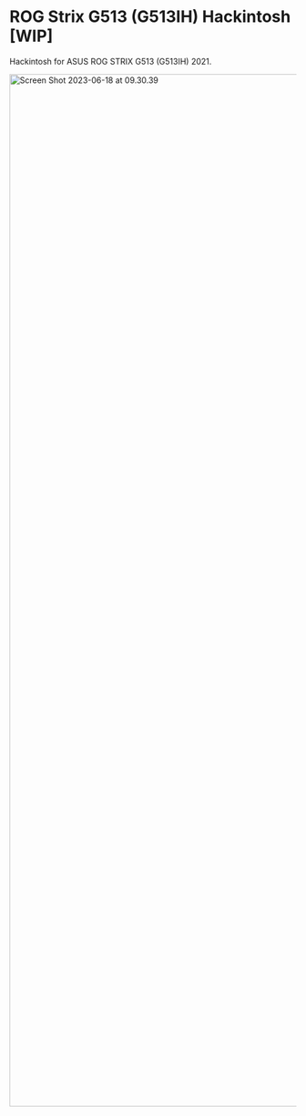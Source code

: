 # ROG Strix G513 (G513IH) Hackintosh [WIP]
Hackintosh for ASUS ROG STRIX G513 (G513IH) 2021.

<img width="1813" alt="Screen Shot 2023-06-18 at 09.30.39" src="https://raw.githubusercontent.com/nguyenhung9xdev2022/ROG-STRIX-G513IH-HACKINTOSH/image/Screen Shot 2023-06-18 at 09.30.39.png">
